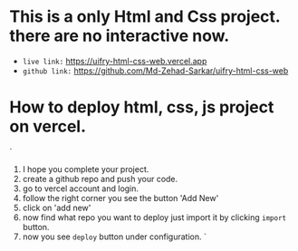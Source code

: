 # This is a only Html and Css project. there are no interactive now.

- `live link:` https://uifry-html-css-web.vercel.app
- `github link:` https://github.com/Md-Zehad-Sarkar/uifry-html-css-web

# How to deploy html, css, js project on vercel.

`

1. I hope you complete your project.
2. create a github repo and push your code.
3. go to vercel account and login.
4. follow the right corner you see the button 'Add New'
5. click on 'add new'
6. now find what repo you want to deploy just import it by clicking `import` button.
7. now you see `deploy` button under configuration.
   `
